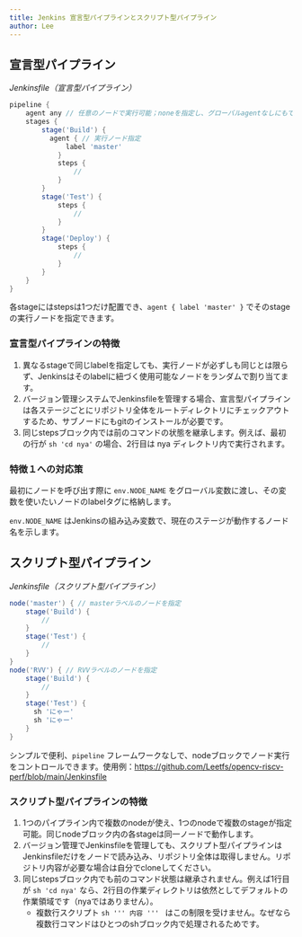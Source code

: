 ```yaml
---
title: Jenkins 宣言型パイプラインとスクリプト型パイプライン
author: Lee
---
```


## 宣言型パイプライン

_Jenkinsfile（宣言型パイプライン）_

```groovy
pipeline {
    agent any // 任意のノードで実行可能；noneを指定し、グローバルagentなしにもできる。
    stages {
        stage('Build') {
          agent { // 実行ノード指定
              label 'master'
            }
            steps {
                //
            }
        }
        stage('Test') {
            steps {
                //
            }
        }
        stage('Deploy') {
            steps {
                //
            }
        }
    }
}
```

各stageにはstepsは1つだけ配置でき、`agent { label 'master' }` でそのstageの実行ノードを指定できます。

### 宣言型パイプラインの特徴

1. 異なるstageで同じlabelを指定しても、実行ノードが必ずしも同じとは限らず、Jenkinsはそのlabelに紐づく使用可能なノードをランダムで割り当てます。
2. バージョン管理システムでJenkinsfileを管理する場合、宣言型パイプラインは各ステージごとにリポジトリ全体をルートディレクトリにチェックアウトするため、サブノードにもgitのインストールが必要です。
3. 同じstepsブロック内では前のコマンドの状態を継承します。例えば、最初の行が `sh 'cd nya'` の場合、2行目は nya ディレクトリ内で実行されます。

### 特徴１への対応策

最初にノードを呼び出す際に `env.NODE_NAME` をグローバル変数に渡し、その変数を使いたいノードのlabelタグに格納します。

`env.NODE_NAME` はJenkinsの組み込み変数で、現在のステージが動作するノード名を示します。

## スクリプト型パイプライン

_Jenkinsfile（スクリプト型パイプライン）_

```groovy
node('master') { // masterラベルのノードを指定
    stage('Build') {
        //
    }
    stage('Test') {
        //
    }
}
node('RVV') { // RVVラベルのノードを指定
    stage('Build') {
        //
    }
    stage('Test') {
      sh 'にゃー'
      sh 'にゃー'
    }
}
```

シンプルで便利、`pipeline` フレームワークなしで、nodeブロックでノード実行をコントロールできます。使用例：<https://github.com/Leetfs/opencv-riscv-perf/blob/main/Jenkinsfile>

### スクリプト型パイプラインの特徴

1. 1つのパイプライン内で複数のnodeが使え、1つのnodeで複数のstageが指定可能。同じnodeブロック内の各stageは同一ノードで動作します。
2. バージョン管理でJenkinsfileを管理しても、スクリプト型パイプラインはJenkinsfileだけをノードで読み込み、リポジトリ全体は取得しません。リポジトリ内容が必要な場合は自分でcloneしてください。
3. 同じstepsブロック内でも前のコマンド状態は継承されません。例えば1行目が `sh 'cd nya'` なら、2行目の作業ディレクトリは依然としてデフォルトの作業領域です（nyaではありません）。
   - 複数行スクリプト `sh ''' 内容 ''' ` はこの制限を受けません。なぜなら複数行コマンドはひとつのshブロック内で処理されるためです。
